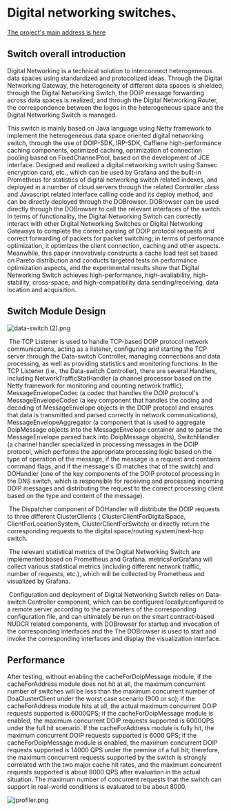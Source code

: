 # Digital networking switches、

[The project's main address is here](https://edu.gitee.com/pkudataspace/repos/pkudataspace/iod-switch)

## Switch overall introduction

Digital Networking is a technical solution to interconnect heterogeneous data spaces using standardized and protocolized ideas. Through the Digital Networking Gateway, the heterogeneity of different data spaces is shielded; through the Digital Networking Switch, the DOIP message forwarding across data spaces is realized; and through the Digital Networking Router, the correspondence between the logos in the heterogeneous space and the Digital Networking Switch is managed.

This switch is mainly based on Java language using Netty framework to implement the heterogeneous data space oriented digital networking switch, through the use of DOIP-SDK, IRP-SDK, Caffiene high-performance caching components, optimized caching, optimization of connection pooling based on FixedChannelPool, based on the development of JCE interface. Designed and realized a digital networking switch using Sansec encryption card, etc., which can be used by Grafana and the built-in Prometheus for statistics of digital networking switch related indexes, and deployed in a number of cloud servers through the related Controller class and Javascript related interface calling code and its deploy method, and can be directly deployed through the DOBrowser. DOBrowser can be used directly through the DOBrowser to call the relevant interfaces of the switch. In terms of functionality, the Digital Networking Switch can correctly interact with other Digital Networking Switches or Digital Networking Gateways to complete the correct parsing of DOIP protocol requests and correct forwarding of packets for packet switching; in terms of performance optimization, it optimizes the client connection, caching and other aspects. Meanwhile, this paper innovatively constructs a cache load test set based on Pareto distribution and conducts targeted tests on performance optimization aspects, and the experimental results show that Digital Networking Switch achieves high-performance, high-availability, high-stability, cross-space, and high-compatibility data sending/receiving, data location and acquisition.

## Switch Module Design

![data-switch (2).png](https://s2.loli.net/2024/06/24/OkHeSntc8BjJZuf.png)

​	The TCP Listener is used to handle TCP-based DOIP protocol network communications, acting as a listener, configuring and starting the TCP server through the Data-switch Controller, managing connections and data processing, as well as providing statistics and monitoring functions. In the TCP Listener (i.e., the Data-switch Controller), there are several Handlers, including NetworkTrafficStatHandler (a channel processor based on the Netty framework for monitoring and counting network traffic), MessageEnvelopeCodec (a codec that handles the DOIP protocol's MessageEnvelopeCodec (a key component that handles the coding and decoding of MessageEnvelope objects in the DOIP protocol and ensures that data is transmitted and parsed correctly in network communications), MessageEnvelopeAggregator (a component that is used to aggregate DoipMessage objects into the MessageEnvelope container and to parse the MessageEnvelope parsed back into DoipMessage objects), SwitchHandler (a channel handler specialized in processing messages in the DOIP protocol, which performs the appropriate processing logic based on the type of operation of the message, if the message is a request and contains command flags, and if the message's ID matches that of the switch) and DOHandler (one of the key components of the DOIP protocol processing in the DNS switch, which is responsible for receiving and processing incoming DOIP messages and distributing the request to the correct processing client based on the type and content of the message).

​	The Dispatcher component of DOHandler will distribute the DOIP requests to three different ClusterClients ( ClusterClientForDigitalSpace, ClientForLocationSystem, ClusterClientForSwitch) or directly return the corresponding requests to the digital space/routing system/next-hop switch.

​	The relevant statistical metrics of the Digital Networking Switch are implemented based on Prometheus and Grafana. metricsForGrafana will collect various statistical metrics (including different network traffic, number of requests, etc.), which will be collected by Prometheus and visualized by Grafana.

​	Configuration and deployment of Digital Networking Switch relies on Data-switch Controller component, which can be configured locally/configured to a remote server according to the parameters of the corresponding configuration file, and can ultimately be run on the smart contract-based NUDCR related components, with DOBrowser for startup and invocation of the corresponding interfaces and the The DOBrowser is used to start and invoke the corresponding interfaces and display the visualization interface.

## Performance

After testing, without enabling the cacheForDoipMessage module, if the cacheForAddress module does not hit at all, the maximum concurrent number of switches will be less than the maximum concurrent number of DoaClusterClient under the worst case scenario (900 or so); if the cacheForAddress module hits at all, the actual maximum concurrent DOIP requests supported is 6000QPS; if the cacheForDoipMessage module is enabled, the maximum concurrent DOIP requests supported is 6000QPS under the full hit scenario. If the cacheForAddress module is fully hit, the maximum concurrent DOIP requests supported is 6000 QPS; if the cacheForDoipMessage module is enabled, the maximum concurrent DOIP requests supported is 14000 QPS under the premise of a full hit; therefore, the maximum concurrent requests supported by the switch is strongly correlated with the two major cache hit rates, and the maximum concurrent requests supported is about 8000 QPS after evaluation in the actual situation. The maximum number of concurrent requests that the switch can support in real-world conditions is evaluated to be about 8000.

![jprofiler.png](https://s2.loli.net/2024/06/26/LHiYc4g23fhuyM6.png)
